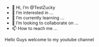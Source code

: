 - 👋 Hi, I’m @TestZucky
- 👀 I’m interested in ...
- 🌱 I’m currently learning ...
- 💞️ I’m looking to collaborate on ...
- 📫 How to reach me ...

Hello Guys welcome to my youtube channel

<!---
TestZucky/TestZucky is a ✨ special ✨ repository because its `README.md` (this file) appears on your GitHub profile.
You can click the Preview link to take a look at your changes.
--->

